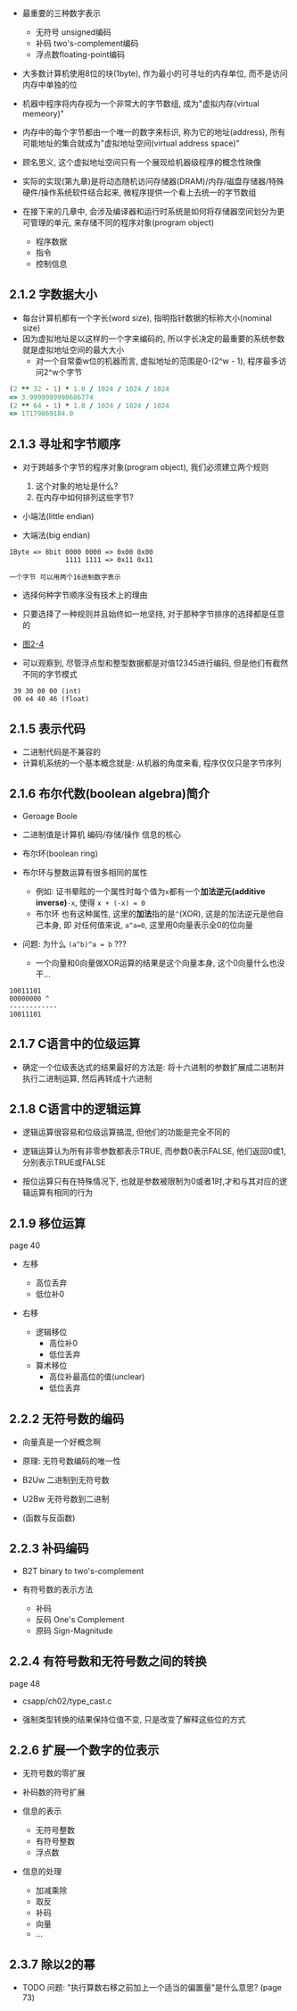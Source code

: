 + 最重要的三种数字表示
    + 无符号 unsigned编码
    + 补码 two's-complement编码
    + 浮点数floating-point编码

+ 大多数计算机使用8位的块(1byte), 作为最小的可寻址的内存单位, 而不是访问内存中单独的位
+ 机器中程序将内存视为一个非常大的字节数组, 成为"虚拟内存(virtual memeory)"
+ 内存中的每个字节都由一个唯一的数字来标识, 称为它的地址(address), 所有可能地址的集合就成为"虚拟地址空间(virtual address space)"
+ 顾名思义, 这个虚拟地址空间只有一个展现给机器级程序的概念性映像
+ 实际的实现(第九章)是将动态随机访问存储器(DRAM)/内存/磁盘存储器/特殊硬件/操作系统软件结合起来, 微程序提供一个看上去统一的字节数组

+ 在接下来的几章中, 会涉及编译器和运行时系统是如何将存储器空间划分为更可管理的单元, 来存储不同的程序对象(program object)
    + 程序数据
    + 指令
    + 控制信息

## 2.1.2 字数据大小

+ 每台计算机都有一个字长(word size), 指明指针数据的标称大小(nominal size)
+ 因为虚拟地址是以这样的一个字来编码的, 所以字长决定的最重要的系统参数就是虚拟地址空间的最大大小
    + 对一个自常委w位的机器而言, 虚拟地址的范围是0-(2^w - 1), 程序最多访问2^w个字节
```ruby
(2 ** 32 - 1) * 1.0 / 1024 / 1024 / 1024
=> 3.9999999990686774
(2 ** 64 - 1) * 1.0 / 1024 / 1024 / 1024
=> 17179869184.0
```

## 2.1.3 寻址和字节顺序

+ 对于跨越多个字节的程序对象(program object), 我们必须建立两个规则
    1. 这个对象的地址是什么?
    2. 在内存中如何排列这些字节?

+ 小端法(little endian)
+ 大端法(big endian)

```
1Byte => 8bit 0000 0000 => 0x00 0x00
              1111 1111 => 0x11 0x11

一个字节 可以用两个16进制数字表示
```

+ 选择何种字节顺序没有技术上的理由
+ 只要选择了一种规则并且始终如一地坚持, 对于那种字节排序的选择都是任意的

+ [图2-4](./showbytes.c)

+ 可以观察到, 尽管浮点型和整型数据都是对值12345进行编码, 但是他们有截然不同的字节模式
```
 39 30 00 00 (int)
 00 e4 40 46 (float)
```

## 2.1.5 表示代码

+ 二进制代码是不兼容的
+ 计算机系统的一个基本概念就是: 从机器的角度来看, 程序仅仅只是字节序列

## 2.1.6 布尔代数(boolean algebra)简介

+ Geroage Boole

+ 二进制值是计算机 编码/存储/操作 信息的核心

+ 布尔环(boolean ring)

+ 布尔环与整数运算有很多相同的属性
    + 例如: 证书晕眩的一个属性时每个值为`x`都有一个**加法逆元(additive inverse)**`-x`, 使得 `x + (-x) = 0`
    + 布尔环 也有这种属性, 这里的**加法**指的是`^`(XOR), 这是的加法逆元是他自己本身, 即 对任何值来说, `a^a=0`, 这里用0向量表示全0的位向量

+ 问题: 为什么 `(a^b)^a = b` ???
    + 一个向量和0向量做XOR运算的结果是这个向量本身, 这个0向量什么也没干...

```
10011101
00000000 ^
------------
10011101
```



## 2.1.7 C语言中的位级运算

+ 确定一个位级表达式的结果最好的方法是: 将十六进制的参数扩展成二进制并执行二进制运算, 然后再转成十六进制


## 2.1.8 C语言中的逻辑运算

+ 逻辑运算很容易和位级运算搞混, 但他们的功能是完全不同的
+ 逻辑运算认为所有非零参数都表示TRUE, 而参数0表示FALSE, 他们返回0或1, 分别表示TRUE或FALSE

+ 按位运算只有在特殊情况下, 也就是参数被限制为0或者1时,才和与其对应的逻辑运算有相同的行为


## 2.1.9 移位运算

page 40

+ 左移
    + 高位丢弃
    + 低位补0

+ 右移
    + 逻辑移位
        + 高位补0
        + 低位丢弃
    + 算术移位
        + 高位补最高位的值(unclear)
        + 低位丢弃


## 2.2.2 无符号数的编码

+ 向量真是一个好概念啊
+ 原理: 无符号数编码的唯一性

+ B2Uw 二进制到无符号数
+ U2Bw 无符号数到二进制
+ (函数与反函数)


## 2.2.3 补码编码

+ B2T binary to two's-complement

+ 有符号数的表示方法
    + 补码
    + 反码 One's Complement
    + 原码 Sign-Magnitude


## 2.2.4 有符号数和无符号数之间的转换

page 48

+ csapp/ch02/type_cast.c

+ 强制类型转换的结果保持位值不变, 只是改变了解释这些位的方式

## 2.2.6 扩展一个数字的位表示

+ 无符号数的零扩展

+ 补码数的符号扩展

+ 信息的表示
    + 无符号整数
    + 有符号整数
    + 浮点数

+ 信息的处理
    + 加减乘除
    + 取反
    + 补码
    + 向量
    + ...


## 2.3.7 除以2的幂

+ TODO 问题: "执行算数右移之前加上一个适当的偏置量"是什么意思? (page 73)








